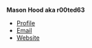 **Mason Hood aka r00ted63**

- [Profile](https://github.com/rooted63 "Mason Hood")
- [Email](mailto:mjhood@tutanota.de?subject=Hi% "Hi!")
- [Website](https://mjhdevelopment.net "Welcome")

